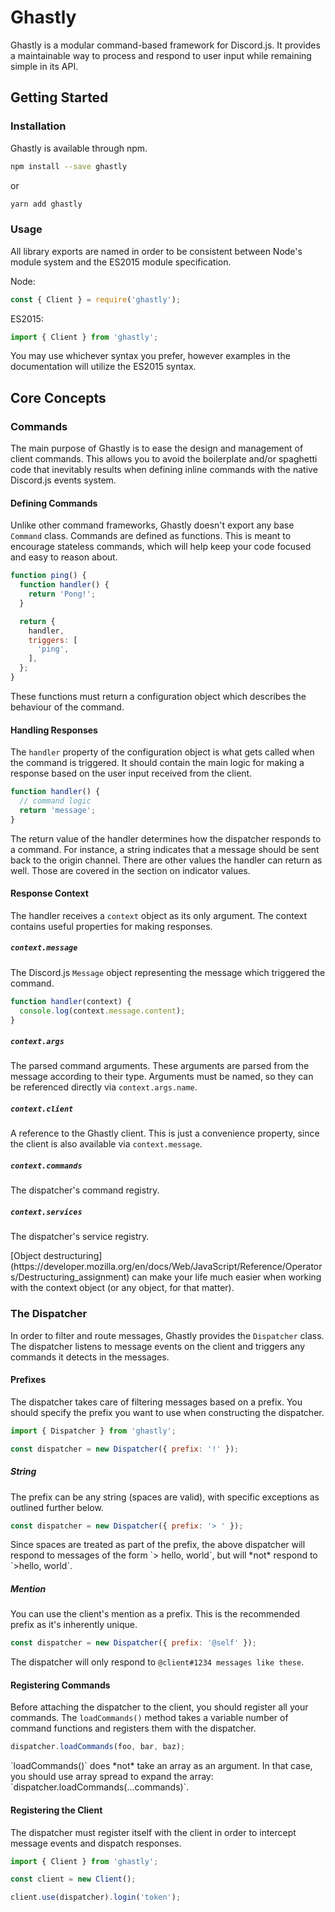 # Ghastly
Ghastly is a modular command-based framework for Discord.js. It provides a maintainable way to process and respond to user input while remaining simple in its API.

## Getting Started
### Installation
Ghastly is available through npm.

```bash
npm install --save ghastly
```

or

```bash
yarn add ghastly
```

### Usage
All library exports are named in order to be consistent between Node's module system and the ES2015 module specification.

Node:
```js
const { Client } = require('ghastly');
```

ES2015:
```js
import { Client } from 'ghastly';
```

You may use whichever syntax you prefer, however examples in the documentation will utilize the ES2015 syntax.

## Core Concepts
### Commands
The main purpose of Ghastly is to ease the design and management of client commands. This allows you to avoid the boilerplate and/or spaghetti code that inevitably results when defining inline commands with the native Discord.js events system.

#### Defining Commands
Unlike other command frameworks, Ghastly doesn't export any base `Command` class. Commands are defined as functions. This is meant to encourage stateless commands, which will help keep your code focused and easy to reason about.

```js
function ping() {
  function handler() {
    return 'Pong!';
  }

  return {
    handler,
    triggers: [
      'ping',
    ],
  };
}
```

These functions must return a configuration object which describes the behaviour of the command.

#### Handling Responses
The `handler` property of the configuration object is what gets called when the command is triggered. It should contain the main logic for making a response based on the user input received from the client.

```js
function handler() {
  // command logic
  return 'message';
}
```

The return value of the handler determines how the dispatcher responds to a command. For instance, a string indicates that a message should be sent back to the origin channel. There are other values the handler can return as well. Those are covered in the section on indicator values.

#### Response Context
The handler receives a `context` object as its only argument. The context contains useful properties for making responses.

##### `context.message`
The Discord.js `Message` object representing the message which triggered the command.

```js
function handler(context) {
  console.log(context.message.content);
}
```

##### `context.args`
The parsed command arguments. These arguments are parsed from the message according to their type. Arguments must be named, so they can be referenced directly via `context.args.name`.

##### `context.client`
A reference to the Ghastly client. This is just a convenience property, since the client is also available via `context.message`.

##### `context.commands`
The dispatcher's command registry.

##### `context.services`
The dispatcher's service registry.

<p class="tip">
  [Object destructuring](https://developer.mozilla.org/en/docs/Web/JavaScript/Reference/Operators/Destructuring_assignment) can make your life much easier when working with the context object (or any object, for that matter).
</p>

### The Dispatcher
In order to filter and route messages, Ghastly provides the `Dispatcher` class. The dispatcher listens to message events on the client and triggers any commands it detects in the messages.

#### Prefixes
The dispatcher takes care of filtering messages based on a prefix. You should specify the prefix you want to use when constructing the dispatcher.

```js
import { Dispatcher } from 'ghastly';

const dispatcher = new Dispatcher({ prefix: '!' });
```

##### String

The prefix can be any string (spaces are valid), with specific exceptions as outlined further below.

```js
const dispatcher = new Dispatcher({ prefix: '> ' });
```

<p class="warning">
  Since spaces are treated as part of the prefix, the above dispatcher will respond to messages of the form `> hello, world`, but will *not* respond to `>hello, world`.
</p>

##### Mention
You can use the client's mention as a prefix. This is the recommended prefix as it's inherently unique.

```js
const dispatcher = new Dispatcher({ prefix: '@self' });
```

The dispatcher will only respond to `@client#1234 messages like these`.

#### Registering Commands
Before attaching the dispatcher to the client, you should register all your commands. The `loadCommands()` method takes a variable number of command functions and registers them with the dispatcher.

```js
dispatcher.loadCommands(foo, bar, baz);
```

<p class="danger">
  `loadCommands()` does *not* take an array as an argument. In that case, you should use array spread to expand the array: `dispatcher.loadCommands(...commands)`.
</p>

#### Registering the Client
The dispatcher must register itself with the client in order to intercept message events and dispatch responses.

```js
import { Client } from 'ghastly';

const client = new Client();

client.use(dispatcher).login('token');
```
